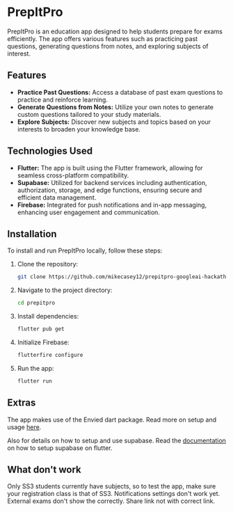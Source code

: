 # PrepItPro

PrepItPro is an education app designed to help students prepare for exams efficiently. The app offers various features such as practicing past questions, generating questions from notes, and exploring subjects of interest.

## Features

- **Practice Past Questions:** Access a database of past exam questions to practice and reinforce learning.
- **Generate Questions from Notes:** Utilize your own notes to generate custom questions tailored to your study materials.
- **Explore Subjects:** Discover new subjects and topics based on your interests to broaden your knowledge base.

## Technologies Used

- **Flutter:** The app is built using the Flutter framework, allowing for seamless cross-platform compatibility.
- **Supabase:** Utilized for backend services including authentication, authorization, storage, and edge functions, ensuring secure and efficient data management.
- **Firebase:** Integrated for push notifications and in-app messaging, enhancing user engagement and communication.

## Installation

To install and run PrepItPro locally, follow these steps:

1. Clone the repository:

   ```bash
   git clone https://github.com/mikecasey12/prepitpro-googleai-hackathon.git
   ```

2. Navigate to the project directory:

   ```bash
   cd prepitpro
   ```

3. Install dependencies:

   ```bash
   flutter pub get
   ```

4. Initialize Firebase:

   ```bash
   flutterfire configure
   ```

5. Run the app:
   ```bash
   flutter run
   ```

## Extras

The app makes use of the Envied dart package. Read more on setup and usage [here](https://pub.dev/packages/envied).

Also for details on how to setup and use supabase. Read the [documentation](https://supabase.com/docs/guides/getting-started/quickstarts/flutter) on how to setup supabase on flutter.

## What don't work

Only SS3 students currently have subjects, so to test the app, make sure your registration class is that of SS3.
Notifications settings don't work yet.
External exams don't show the correctly.
Share link not with correct link.
